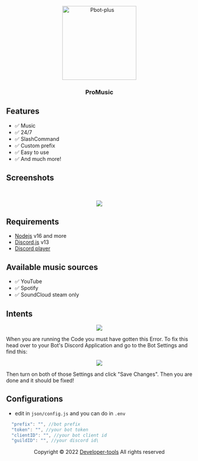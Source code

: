 <!-- PROJECT LOGO -->
<p align="center">
  <a href="https://replit.com/@GgTURBO/Music-Bot-v4">
    <img src="https://cdn.discordapp.com/avatars/1050468943640412160/ff69032e20b2660e0d8547eaaa7fc3a6.png" alt="Pbot-plus" width="200" height="200">
  </a>
  
  <h3 align="center">ProMusic</h3>
</p>


## Features

- ✅ Music
- ✅ 24/7
- ✅ SlashCommand
- ✅ Custom prefix
- ✅ Easy to use
- ✅ And much more!

## Screenshots

<br />
<p align="center">
  <a href="https://replit.com/@GgTURBO/Music-Bot-v4">
    <img src="https://cdn.discordapp.com/attachments/1015022271468929074/1058646812245901402/Screen_Shot_2022-12-31_at_9.23.12_AM.png">

  </a>
</p>

## Requirements

- [Nodejs](https://nodejs.org/en/) v16 and more
- [Discord.js](https://github.com/discordjs/discord.js/) v13
- [Discord player](https://discord-player.js.org/)


## Available music sources

- ✅ YouTube
- ✅ Spotify
- ✅ SoundCloud steam only

<!-- INSTALL -->

## Intents

<p align="center">
  <a href="https://discord.gg/developer-tools">
    <img src="https://media.discordapp.net/attachments/848492641585725450/894114853382410260/unknown.png">

  </a>
</p>
When you are running the Code you must have gotten this Error. To fix this head over to your Bot's Discord Application and go to the Bot Settings and find this:

<p align="center">
  <a href="https://discord.gg/developer-tools">
    <img src="https://user-images.githubusercontent.com/50886682/196232974-d9cfc18c-92c5-43bd-b1bc-ff1cae3df701.png">
  </a>
</p>
Then turn on both of those Settings and click "Save Changes". Then you are done and it should be fixed!
<!-- CONFIGURATION -->

## Configurations

- edit in `json/config.js` and you can do in `.env`

```js
  "prefix": "", //bot prefix
  "token": "", //your bot token
  "clientID": "", //your bot client id
  "guildID": "", //your discord id\
```

  <p align="center">
    Copyright © 2022 <a href="https://discord.gg/developer-tools">Developer-tools</a> All rights reserved
        <br>
    </p>